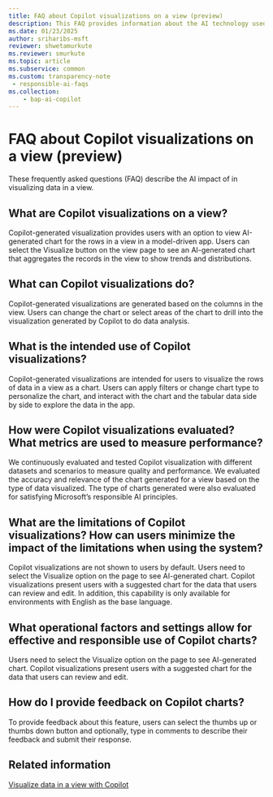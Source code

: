 ```yaml
---
title: FAQ about Copilot visualizations on a view (preview)
description: This FAQ provides information about the AI technology used in visualizing data in a view with key considerations and details about how AI is used, how it was tested and evaluated, and any specific limitations.
ms.date: 01/23/2025
author: sriharibs-msft
reviewer: shwetamurkute
ms.reviewer: smurkute
ms.topic: article
ms.subservice: common
ms.custom: transparency-note
 - responsible-ai-faqs
ms.collection: 
    - bap-ai-copilot
---
```


# FAQ about Copilot visualizations on a view (preview)

These frequently asked questions (FAQ) describe the AI impact of in visualizing data in a view.

## What are Copilot visualizations on a view?
Copilot-generated visualization provides users with an option to view AI-generated chart for the rows in a view in a model-driven app. Users can select the Visualize button on the view page to see an AI-generated chart that aggregates the records in the view to show trends and distributions. 

## What can Copilot visualizations do? 
Copilot-generated visualizations are generated based on the columns in the view. Users can change the chart or select areas of the chart to drill into the visualization generated by Copilot to do data analysis.   

## What is the intended use of Copilot visualizations? 
Copilot-generated visualizations are intended for users to visualize the rows of data in a view as a chart. Users can apply filters or change chart type to personalize the chart, and interact with the chart and the tabular data side by side to explore the data in the app.  

## How were Copilot visualizations evaluated? What metrics are used to measure performance?  
We continuously evaluated and tested Copilot visualization with different datasets and scenarios to measure quality and performance. We evaluated the accuracy and relevance of the chart generated for a view based on the type of data visualized. The type of charts generated were also evaluated for satisfying Microsoft’s responsible AI principles. 

## What are the limitations of Copilot visualizations? How can users minimize the impact of the limitations when using the system? 
Copilot visualizations are not shown to users by default. Users need to select the Visualize option on the page to see AI-generated chart. Copilot visualizations present users with a suggested chart for the data that users can review and edit. 
In addition, this capability is only available for environments with English as the base language. 

## What operational factors and settings allow for effective and responsible use of Copilot charts? 
Users need to select the Visualize option on the page to see AI-generated chart. Copilot visualizations present users with a suggested chart for the data that users can review and edit.

## How do I provide feedback on Copilot charts? 

To provide feedback about this feature, users can select the thumbs up or thumbs down button and optionally, type in comments to describe their feedback and submit their response. 

## Related information

[Visualize data in a view with Copilot](../user/visualize-data-in-copilot)   
